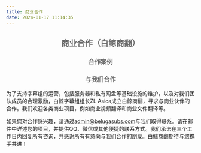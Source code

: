 ```yaml
---
title: 商业合作
date: 2024-01-17 11:14:35
---
```

<h2 style="color: #696969; text-align: center;">商业合作（白鲸商翻）</h2>

<h3 style="color: #696969; text-align: center;">合作案例</h3>

<p style="text-align: left;"></p>

<h3 style="color: #696969; text-align: center;">与我们合作</h3>

<p style="text-align: left;">为了支持字幕组的运营，包括服务器和私有网盘等基础设施的维护，以及对我们团队成员的合理激励，白鲸字幕组组长ZL Asica成立白鲸商翻，寻求与商业伙伴的合作。我们欢迎各类商业项目，例如商业视频翻译和商业文件翻译等。</p>

<p style="text-align: left;">如果您对合作感兴趣，请通过<a href="mailto:admin@belugasubs.com" title="联系邮箱" target="_blank">admin@belugasubs.com</a>与我们取得联系。请在邮件中详述您的项目，并提供QQ、微信或其他便捷的联系方式。我们承诺在三个工作日内回复所有咨询，并感谢所有有意向与我们合作的朋友。白鲸商翻期待与您携手共进！</p>
